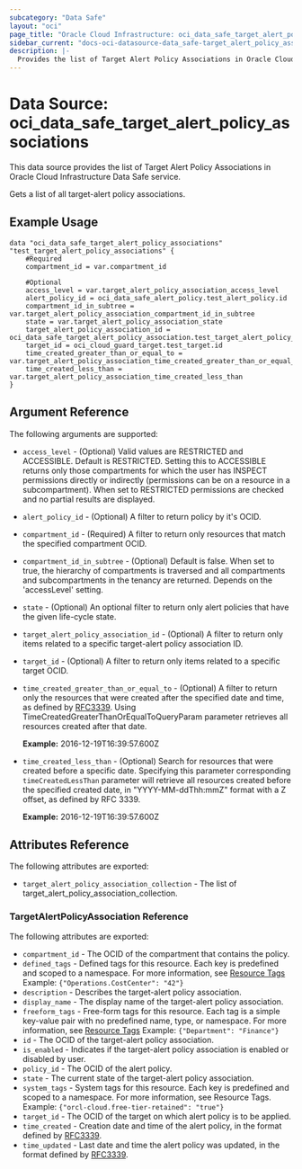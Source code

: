 ```yaml
---
subcategory: "Data Safe"
layout: "oci"
page_title: "Oracle Cloud Infrastructure: oci_data_safe_target_alert_policy_associations"
sidebar_current: "docs-oci-datasource-data_safe-target_alert_policy_associations"
description: |-
  Provides the list of Target Alert Policy Associations in Oracle Cloud Infrastructure Data Safe service
---
```


# Data Source: oci_data_safe_target_alert_policy_associations
This data source provides the list of Target Alert Policy Associations in Oracle Cloud Infrastructure Data Safe service.

Gets a list of all target-alert policy associations.


## Example Usage

```hcl
data "oci_data_safe_target_alert_policy_associations" "test_target_alert_policy_associations" {
	#Required
	compartment_id = var.compartment_id

	#Optional
	access_level = var.target_alert_policy_association_access_level
	alert_policy_id = oci_data_safe_alert_policy.test_alert_policy.id
	compartment_id_in_subtree = var.target_alert_policy_association_compartment_id_in_subtree
	state = var.target_alert_policy_association_state
	target_alert_policy_association_id = oci_data_safe_target_alert_policy_association.test_target_alert_policy_association.id
	target_id = oci_cloud_guard_target.test_target.id
	time_created_greater_than_or_equal_to = var.target_alert_policy_association_time_created_greater_than_or_equal_to
	time_created_less_than = var.target_alert_policy_association_time_created_less_than
}
```

## Argument Reference

The following arguments are supported:

* `access_level` - (Optional) Valid values are RESTRICTED and ACCESSIBLE. Default is RESTRICTED. Setting this to ACCESSIBLE returns only those compartments for which the user has INSPECT permissions directly or indirectly (permissions can be on a resource in a subcompartment). When set to RESTRICTED permissions are checked and no partial results are displayed. 
* `alert_policy_id` - (Optional) A filter to return policy by it's OCID.
* `compartment_id` - (Required) A filter to return only resources that match the specified compartment OCID.
* `compartment_id_in_subtree` - (Optional) Default is false. When set to true, the hierarchy of compartments is traversed and all compartments and subcompartments in the tenancy are returned. Depends on the 'accessLevel' setting. 
* `state` - (Optional) An optional filter to return only alert policies that have the given life-cycle state.
* `target_alert_policy_association_id` - (Optional) A filter to return only items related to a specific target-alert policy association ID.
* `target_id` - (Optional) A filter to return only items related to a specific target OCID.
* `time_created_greater_than_or_equal_to` - (Optional) A filter to return only the resources that were created after the specified date and time, as defined by [RFC3339](https://tools.ietf.org/html/rfc3339). Using TimeCreatedGreaterThanOrEqualToQueryParam parameter retrieves all resources created after that date.

	**Example:** 2016-12-19T16:39:57.600Z 
* `time_created_less_than` - (Optional) Search for resources that were created before a specific date. Specifying this parameter corresponding `timeCreatedLessThan` parameter will retrieve all resources created before the specified created date, in "YYYY-MM-ddThh:mmZ" format with a Z offset, as defined by RFC 3339.

	**Example:** 2016-12-19T16:39:57.600Z 


## Attributes Reference

The following attributes are exported:

* `target_alert_policy_association_collection` - The list of target_alert_policy_association_collection.

### TargetAlertPolicyAssociation Reference

The following attributes are exported:

* `compartment_id` - The OCID of the compartment that contains the policy.
* `defined_tags` - Defined tags for this resource. Each key is predefined and scoped to a namespace. For more information, see [Resource Tags](https://docs.cloud.oracle.com/iaas/Content/General/Concepts/resourcetags.htm)  Example: `{"Operations.CostCenter": "42"}` 
* `description` - Describes the target-alert policy association.
* `display_name` - The display name of the target-alert policy association.
* `freeform_tags` - Free-form tags for this resource. Each tag is a simple key-value pair with no predefined name, type, or namespace. For more information, see [Resource Tags](https://docs.cloud.oracle.com/iaas/Content/General/Concepts/resourcetags.htm)  Example: `{"Department": "Finance"}` 
* `id` - The OCID of the target-alert policy association.
* `is_enabled` - Indicates if the target-alert policy association is enabled or disabled by user.
* `policy_id` - The OCID of the alert policy.
* `state` - The current state of the target-alert policy association.
* `system_tags` - System tags for this resource. Each key is predefined and scoped to a namespace. For more information, see Resource Tags. Example: `{"orcl-cloud.free-tier-retained": "true"}` 
* `target_id` - The OCID of the target on which alert policy is to be applied.
* `time_created` - Creation date and time of the alert policy, in the format defined by [RFC3339](https://tools.ietf.org/html/rfc3339).
* `time_updated` - Last date and time the alert policy was updated, in the format defined by [RFC3339](https://tools.ietf.org/html/rfc3339).

